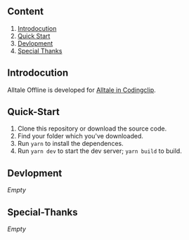 ## Content

  1. [Introdocution](#Introdocution)
  2. [Quick Start](#Quick-Start)
  3. [Devlopment](#Devlopment)
  4. [Special Thanks](#Special-Thanks)

## Introdocution

  Alltale Offline is developed for [Alltale in Codingclip](https://codingclip.com/project/395).

## Quick-Start

  1. Clone this repository or download the source code.
  2. Find your folder which you've downloaded.
  3. Run `yarn` to install the dependences.
  4. Run `yarn dev` to start the dev server; `yarn build` to build.

## Devlopment

  *Empty*

## Special-Thanks

  *Empty*
